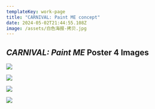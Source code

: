 ```yaml
---
templateKey: work-page
title: "CARNIVAL: Paint ME concept"
date: 2024-05-02T21:44:55.108Z
image: /assets/白色海报-拷贝.jpg
---
```

## *CARNIVAL: Paint ME* Poster 4 Images

![](/assets/白色海报-拷贝.jpg#middle)



![](/assets/红色海报-拷贝.jpg#middle)

![](/assets/黄色海报-拷贝.jpg#middle)

![](/assets/蓝色海报未p纯蓝色眼睛.jpg#middle)